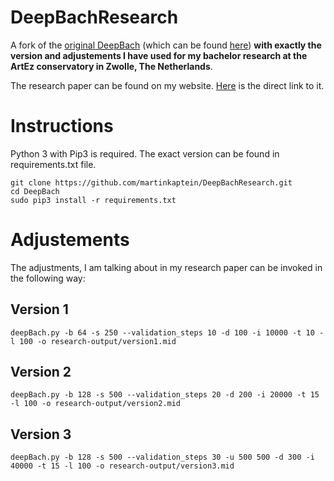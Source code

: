 # DeepBachResearch

A fork of the [original DeepBach](https://github.com/Ghadjeres/DeepBach) (which can be found [here](https://github.com/Ghadjeres/DeepBach)) **with exactly the version and adjustements I have used for my bachelor research at the ArtEz conservatory in Zwolle, The Netherlands**.

The research paper can be found on my website. [Here](https://www.martinkaptein.com/files/research_bach_mk_2019.pdf) is the direct link to it.

# Instructions

Python 3 with Pip3 is required. The exact version can be found in requirements.txt file.

```
git clone https://github.com/martinkaptein/DeepBachResearch.git
cd DeepBach
sudo pip3 install -r requirements.txt
```
# Adjustements

The adjustments, I am talking about in my research paper can be invoked in the following way:

## Version 1

`deepBach.py -b 64 -s 250 --validation_steps 10 -d 100 -i 10000 -t 10 -l 100 -o research-output/version1.mid`

## Version 2

`deepBach.py -b 128 -s 500 --validation_steps 20 -d 200 -i 20000 -t 15 -l 100 -o research-output/version2.mid`

## Version 3

`deepBach.py -b 128 -s 500 --validation_steps 30 -u 500 500 -d 300 -i 40000 -t 15 -l 100 -o research-output/version3.mid`
